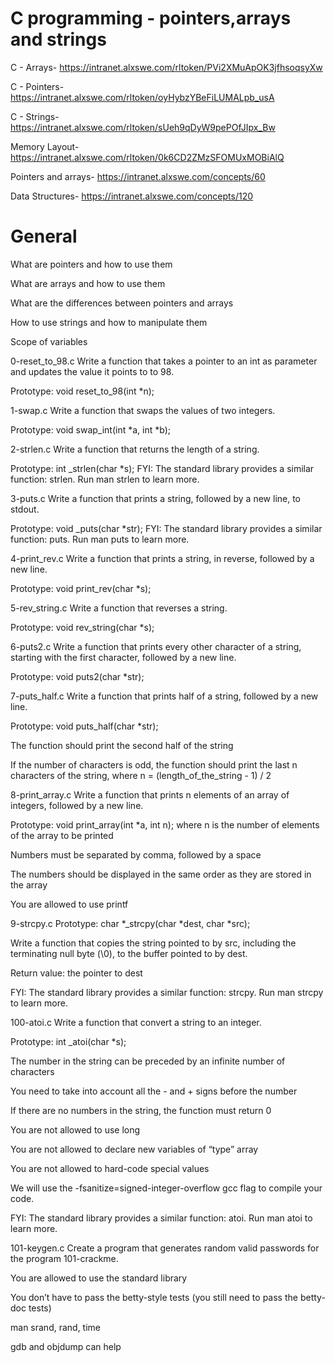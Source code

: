 # C programming - pointers,arrays and strings

C - Arrays- https://intranet.alxswe.com/rltoken/PVi2XMuApOK3jfhsoqsyXw

C - Pointers- https://intranet.alxswe.com/rltoken/oyHybzYBeFiLUMALpb_usA

C - Strings- https://intranet.alxswe.com/rltoken/sUeh9qDyW9pePOfJIpx_Bw

Memory Layout- https://intranet.alxswe.com/rltoken/0k6CD2ZMzSFOMUxMOBiAlQ

Pointers and arrays- https://intranet.alxswe.com/concepts/60

Data Structures- https://intranet.alxswe.com/concepts/120


# General
What are pointers and how to use them

What are arrays and how to use them

What are the differences between pointers and arrays

How to use strings and how to manipulate them

Scope of variables



0-reset_to_98.c Write a function that takes a pointer to an int as parameter and updates the value it points to to 98.

Prototype: void reset_to_98(int *n);


1-swap.c  Write a function that swaps the values of two integers.

Prototype: void swap_int(int *a, int *b);


2-strlen.c  Write a function that returns the length of a string.

Prototype: int _strlen(char *s);
FYI: The standard library provides a similar function: strlen. Run man strlen to learn more.


3-puts.c  Write a function that prints a string, followed by a new line, to stdout.

Prototype: void _puts(char *str);
FYI: The standard library provides a similar function: puts. Run man puts to learn more.


4-print_rev.c  Write a function that prints a string, in reverse, followed by a new line.

Prototype: void print_rev(char *s);


5-rev_string.c  Write a function that reverses a string.

Prototype: void rev_string(char *s);


6-puts2.c  Write a function that prints every other character of a string, starting with the first character, followed by a new line.

Prototype: void puts2(char *str);


7-puts_half.c  Write a function that prints half of a string, followed by a new line.

Prototype: void puts_half(char *str);

The function should print the second half of the string

If the number of characters is odd, the function should print the last n characters of the string, where n = (length_of_the_string - 1) / 2



8-print_array.c  Write a function that prints n elements of an array of integers, followed by a new line.

Prototype: void print_array(int *a, int n);
where n is the number of elements of the array to be printed

Numbers must be separated by comma, followed by a space

The numbers should be displayed in the same order as they are stored in the array

You are allowed to use printf



9-strcpy.c  Prototype: char *_strcpy(char *dest, char *src);

Write a function that copies the string pointed to by src, including the terminating null byte (\0), to the buffer pointed to by dest.

Return value: the pointer to dest

FYI: The standard library provides a similar function: strcpy. Run man strcpy to learn more.


100-atoi.c  Write a function that convert a string to an integer.

Prototype: int _atoi(char *s);

The number in the string can be preceded by an infinite number of characters

You need to take into account all the - and + signs before the number

If there are no numbers in the string, the function must return 0

You are not allowed to use long

You are not allowed to declare new variables of “type” array

You are not allowed to hard-code special values

We will use the -fsanitize=signed-integer-overflow gcc flag to compile your code.

FYI: The standard library provides a similar function: atoi. Run man atoi to learn more.


101-keygen.c  Create a program that generates random valid passwords for the program 101-crackme.

You are allowed to use the standard library

You don’t have to pass the betty-style tests (you still need to pass the betty-doc tests)

man srand, rand, time

gdb and objdump can help

